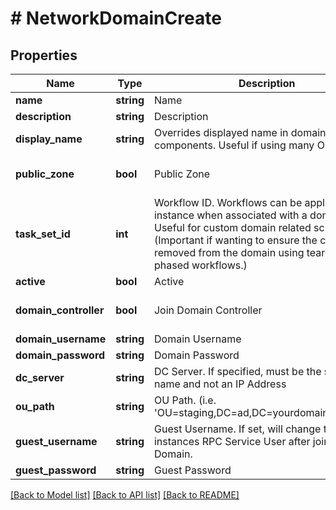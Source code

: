 # # NetworkDomainCreate

## Properties

Name | Type | Description | Notes
------------ | ------------- | ------------- | -------------
**name** | **string** | Name | [optional]
**description** | **string** | Description | [optional]
**display_name** | **string** | Overrides displayed name in domain selection components. Useful if using many OU Paths. | [optional]
**public_zone** | **bool** | Public Zone | [optional] [default to false]
**task_set_id** | **int** | Workflow ID. Workflows can be applied to an instance when associated with a domain. Useful for custom domain related scripting. (Important if wanting to ensure the computer is removed from the domain using teardown phased workflows.) | [optional]
**active** | **bool** | Active | [optional]
**domain_controller** | **bool** | Join Domain Controller | [optional] [default to true]
**domain_username** | **string** | Domain Username | [optional]
**domain_password** | **string** | Domain Password | [optional]
**dc_server** | **string** | DC Server. If specified, must be the server name and not an IP Address | [optional]
**ou_path** | **string** | OU Path. (i.e. &#39;OU&#x3D;staging,DC&#x3D;ad,DC&#x3D;yourdomain,DC&#x3D;com&#39;) | [optional]
**guest_username** | **string** | Guest Username. If set, will change the instances RPC Service User after joining a Domain. | [optional]
**guest_password** | **string** | Guest Password | [optional]

[[Back to Model list]](../../README.md#models) [[Back to API list]](../../README.md#endpoints) [[Back to README]](../../README.md)
